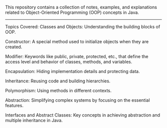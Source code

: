This repository contains a collection of notes, examples, and explanations related to Object-Oriented Programming (OOP) concepts in Java.

---

Topics Covered:
Classes and Objects: Understanding the building blocks of OOP.

Constructor: A special method used to initialize objects when they are created.

Modifier: Keywords like public, private, protected, etc., that define the access level and behavior of classes, methods, and variables.

Encapsulation: Hiding implementation details and protecting data.

Inheritance: Reusing code and building hierarchies.

Polymorphism: Using methods in different contexts.

Abstraction: Simplifying complex systems by focusing on the essential features.

Interfaces and Abstract Classes: Key concepts in achieving abstraction and multiple inheritance in Java.